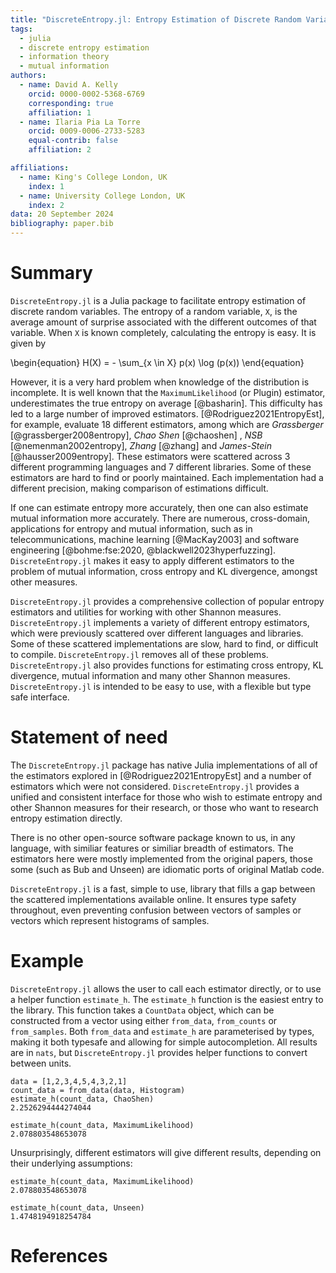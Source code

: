 ```yaml
---
title: "DiscreteEntropy.jl: Entropy Estimation of Discrete Random Variables with Julia"
tags:
  - julia
  - discrete entropy estimation
  - information theory
  - mutual information
authors:
  - name: David A. Kelly
    orcid: 0000-0002-5368-6769
    corresponding: true
    affiliation: 1
  - name: Ilaria Pia La Torre
    orcid: 0009-0006-2733-5283
    equal-contrib: false
    affiliation: 2

affiliations:
  - name: King's College London, UK
    index: 1
  - name: University College London, UK
    index: 2
data: 20 September 2024
bibliography: paper.bib
---
```


# Summary

`DiscreteEntropy.jl` is a Julia package to facilitate entropy estimation of discrete random variables.
The entropy of a random variable, `X`, is the average amount of surprise associated with
the different outcomes of that variable. When `X` is known completely, calculating the entropy is easy. It is
given by

\begin{equation}
H(X) = - \sum\_{x \in X} p(x) \log (p(x))
\end{equation}

However, it is a very hard problem when knowledge of the distribution is incomplete. It is well known that
the `MaximumLikelihood` (or Plugin) estimator, underestimates the true entropy on average [@basharin].
This difficulty has led to a large number of improved estimators. [@Rodriguez2021EntropyEst], for example,
evaluate 18 different estimators, among which are _Grassberger_ [@grassberger2008entropy],
_Chao Shen_ [@chaoshen] , _NSB_ [@nemenman2002entropy], _Zhang_ [@zhang] and _James-Stein_ [@hausser2009entropy].
These estimators were scattered across 3 different programming languages
and 7 different libraries. Some of these estimators are hard to find or poorly maintained. Each implementation had
a different precision, making comparison of estimations difficult.

If one can estimate entropy more accurately, then one can also estimate mutual information more accurately. There
are numerous, cross-domain, applications for entropy and mutual information, such as in telecommunications,
machine learning [@MacKay2003] and software engineering [@bohme:fse:2020, @blackwell2023hyperfuzzing]. `DiscreteEntropy.jl` makes
it easy to apply different estimators to the problem of mutual information, cross entropy and KL divergence, amongst other
measures.

`DiscreteEntropy.jl` provides a comprehensive collection of popular entropy estimators and utilities for working with other Shannon measures.
`DiscreteEntropy.jl` implements a variety of different entropy estimators, which were previously scattered over
different languages and libraries. Some of these scattered implementations are slow, hard to find, or difficult to compile.
`DiscreteEntropy.jl` removes all of these problems. `DiscreteEntropy.jl` also provides functions for estimating cross entropy,
KL divergence, mutual information and many other Shannon measures. `DiscreteEntropy.jl` is intended to be
easy to use, with a flexible but type safe interface.

# Statement of need

The `DiscreteEntropy.jl` package has native Julia implementations of all of the estimators explored
in [@Rodriguez2021EntropyEst] and a number of estimators which were not considered.
`DiscreteEntropy.jl` provides a unified and consistent interface for those who wish to estimate entropy and other
Shannon measures for their research, or those who want to research entropy estimation directly.

There is no other open-source software package known to us, in any language, with similiar features or similiar breadth of
estimators. The estimators here were mostly implemented from the original papers, those some (such as Bub and Unseen) are
idiomatic ports of original Matlab code.

`DiscreteEntropy.jl` is a fast, simple to use, library that fills a gap between the scattered implementations available online.
It ensures type safety throughout, even preventing confusion between vectors of samples or vectors which represent histograms of samples.

# Example

`DiscreteEntropy.jl` allows the user to call each estimator directly, or to use a helper function `estimate_h`.
The `estimate_h` function is the easiest entry to the library. This function takes a `CountData` object, which
can be constructed from a vector using either `from_data`, `from_counts` or `from_samples`. Both `from_data` and
`estimate_h` are parameterised by types, making it both typesafe and allowing for simple autocompletion. All results
are in `nats`, but `DiscreteEntropy.jl` provides helper functions to convert between units.

```
data = [1,2,3,4,5,4,3,2,1]
count_data = from_data(data, Histogram)
estimate_h(count_data, ChaoShen)
2.2526294444274044

estimate_h(count_data, MaximumLikelihood)
2.078803548653078
```

Unsurprisingly, different estimators will give different results, depending on their underlying assumptions:

```
estimate_h(count_data, MaximumLikelihood)
2.078803548653078

estimate_h(count_data, Unseen)
1.4748194918254784
```

# References
